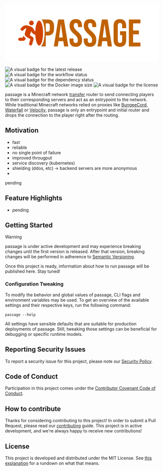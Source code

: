 ![The official Logo of passage](.github/images/logo.png "passage")

![A visual badge for the latest release](https://img.shields.io/github/v/release/scrayosnet/passage "Latest Release")
![A visual badge for the workflow status](https://img.shields.io/github/actions/workflow/status/scrayosnet/passage/docker.yml "Workflow Status")
![A visual badge for the dependency status](https://img.shields.io/librariesio/github/scrayosnet/passage "Dependencies")
![A visual badge for the Docker image size](https://ghcr-badge.egpl.dev/scrayosnet/passage/size "Image Size")
![A visual badge for the license](https://img.shields.io/github/license/scrayosnet/passage "License")

passage is a Minecraft network [transfer][transfer-packet] router to send connecting players to their corresponding
servers and act as an entrypoint to the network. While traditional Minecraft networks relied on proxies like
[BungeeCord][bungeecord-docs], [Waterfall][waterfall-docs] or [Velocity][velocity-docs], passage is only an entrypoint
and initial router and drops the connection to the player right after the routing.

## Motivation

* fast
* reliable
* no single point of failure
* improved througput
* service discovery (kubernetes)
* shielding (ddos, etc) -> backend servers are more anonymous
*

pending

## Feature Highlights

* pending

## Getting Started

> [!WARNING]
> passage is under active development and may experience breaking changes until the first version is released. After
> that version, breaking changes will be performed in adherence to [Semantic Versioning][semver-docs].

Once this project is ready, information about how to run passage will be published here. Stay tuned!

### Configuration Tweaking

To modify the behavior and global values of passage, CLI flags and environment variables may be used. To get an
overview of the available settings and their respective keys, run the following command:

```shell
passage --help
```

All settings have sensible defaults that are suitable for production deployments of passage. Still, tweaking those
settings can be beneficial for debugging or specific runtime models.

## Reporting Security Issues

To report a security issue for this project, please note our [Security Policy][security-policy].

## Code of Conduct

Participation in this project comes under the [Contributor Covenant Code of Conduct][code-of-conduct].

## How to contribute

Thanks for considering contributing to this project! In order to submit a Pull Request, please read
our [contributing][contributing-guide] guide. This project is in active development, and we're always happy to receive
new contributions!

## License

This project is developed and distributed under the MIT License. See [this explanation][mit-license-doc] for a rundown
on what that means.

[ping-protocol-docs]: https://minecraft.wiki/w/Minecraft_Wiki:Projects/wiki.vg_merge/Server_List_Ping

[rust-docs]: https://www.rust-lang.org/

[kubernetes-docs]: https://kubernetes.io/

[pvn-docs]: https://wiki.vg/Protocol_version_numbers

[transfer-packet]: https://minecraft.wiki/w/Java_Edition_protocol#Transfer_(configuration)

[bungeecord-docs]: https://github.com/SpigotMC/BungeeCord

[waterfall-docs]: https://github.com/PaperMC/Waterfall

[velocity-docs]: https://github.com/PaperMC/Velocity

[semver-docs]: https://semver.org/lang/de/

[github-releases]: https://github.com/scrayosnet/passage/releases

[github-ghcr]: https://github.com/scrayosnet/passage/pkgs/container/passage

[helm-chart-docs]: https://helm.sh/

[kustomize-docs]: https://kustomize.io/

[security-policy]: SECURITY.md

[code-of-conduct]: CODE_OF_CONDUCT.md

[contributing-guide]: CONTRIBUTING.md

[mit-license-doc]: https://choosealicense.com/licenses/mit/
